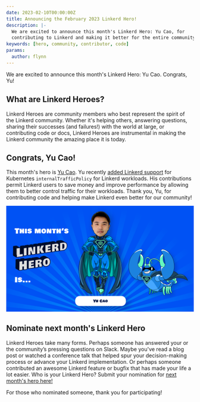 ```yaml
---
date: 2023-02-10T00:00:00Z
title: Announcing the February 2023 Linkerd Hero!
description: |-
  We are excited to announce this month's Linkerd Hero: Yu Cao, for
  contributing to Linkerd and making it better for the entire community!
keywords: [hero, community, contributor, code]
params:
  author: flynn
---
```


We are excited to announce this month's Linkerd Hero: Yu Cao. Congrats, Yu!

## What are Linkerd Heroes?

Linkerd Heroes are community members who best represent the spirit of the
Linkerd community. Whether it's helping others, answering questions, sharing
their successes (and failures!) with the world at large, or contributing code or
docs, Linkerd Heroes are instrumental in making the Linkerd community the
amazing place it is today.

## Congrats, Yu Cao!

This month's hero is [Yu Cao](https://www.linkedin.com/in/yu-cao-6218a46/). Yu
recently [added Linkerd support](https://github.com/linkerd/linkerd2/pull/10186)
for Kubernetes `internalTrafficPolicy` for Linkerd workloads. His contributions
permit Linkerd users to save money and improve performance by allowing them to
better control traffic for their workloads. Thank you, Yu, for contributing code
and helping make Linkerd even better for our community!

![Yu Cao](cover.png)

## Nominate next month's Linkerd Hero

Linkerd Heroes take many forms. Perhaps someone has answered your or the
community’s pressing questions on Slack. Maybe you've read a blog post or
watched a conference talk that helped spur your decision-making process or
advance your Linkerd implementation. Or perhaps someone contributed an awesome
Linkerd feature or bugfix that has made your life a lot easier. Who is your
Linkerd Hero? Submit your nomination for
[next month's hero here!](https://docs.google.com/forms/d/e/1FAIpQLSfNv--UnbbZSzW7J3SbREIMI-HaooyX9im8yLIGB7M_LKT_Fw/viewform?usp=sf_link)

For those who nominated someone, thank you for participating!
